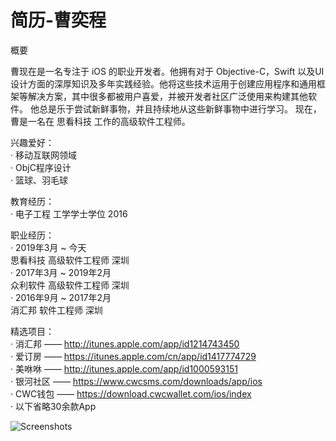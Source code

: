# 简历-曹奕程

概要

曹现在是一名专注于 iOS 的职业开发者。他拥有对于 Objective-C，Swift 以及UI设计方面的深厚知识及多年实践经验。他将这些技术运用于创建应用程序和通用框架等解决方案，其中很多都被用户喜爱，并被开发者社区广泛使用来构建其他软件。
他总是乐于尝试新鲜事物，并且持续地从这些新鲜事物中进行学习。
现在，曹是一名在 思看科技 工作的高级软件工程师。
  
  
兴趣爱好：  
· 移动互联网领域  
· ObjC程序设计  
· 篮球、羽毛球  
    
    
 教育经历：  
· 电子工程 工学学士学位 2016  
  
  
职业经历：  
· 2019年3月 ~ 今天  
思看科技 高级软件工程师 深圳  
· 2017年3月 ~ 2019年2月  
众利软件 高级软件工程师 深圳  
· 2016年9月 ~ 2017年2月  
消汇邦 软件工程师 深圳  

  
 精选项目：  
· 消汇邦   ——  http://itunes.apple.com/app/id1214743450  
· 爱订房   ——  https://itunes.apple.com/cn/app/id1417774729   
· 美咻咻   ——  http://itunes.apple.com/app/id1000593151  
· 银河社区  ——  https://www.cwcsms.com/downloads/app/ios  
· CWC钱包  ——  https://download.cwcwallet.com/ios/index   
· 以下省略30余款App  
  
  ![Screenshots](Images/精品应用.png "Screenshots") 
